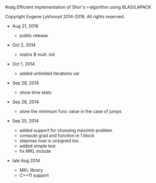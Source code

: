 #ralg
Efficient implementation of Shor's r-algorithm using BLAS/LAPACK

Copyright Eugene Lykhovyd 2014-2018.
All rights reserved.

- Aug 21, 2018
	* public release

- Oct 2, 2014
  * matrix B mult. init

- Oct 1, 2014
  * added unlimited iterations var

- Sep 29, 2014
  * show time stats

- Sep 28, 2014
  * store the minimum func value in the case of jumps

- Sep 25, 2014
  * added support for choosing max/min problem
  * compute grad and function in 1 block
  * stepmax now is unsigned too
  * added simple test
  * fix MKL include

- late Aug 2014
  * MKL library
  * C++11 support
